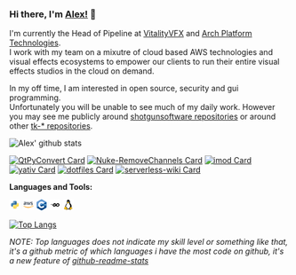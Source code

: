 ### Hi there, I'm [Alex!](https://www.linkedin.com/in/thealexhughes/) 👋

I'm currently the Head of Pipeline at [VitalityVFX](https://vitalityvfx.com/) and [Arch Platform Technologies](https://archpt.io).  
I work with my team on a mixutre of cloud based AWS technologies and visual effects ecosystems to empower our clients to run their entire visual effects studios in the cloud on demand.

In my off time, I am interested in open source, security and gui programming.  
Unfortunately you will be unable to see much of my daily work. However you may see me publicly around [shotgunsoftware repositories](https://github.com/shotgunsoftware) or around other [tk-\* repositories](https://github.com/search?q=tk+shotgun).




![Alex' github stats](https://github-readme-stats-4wlur96go.vercel.app/api?username=ahuge&theme=calm&show_icons=true)


[![QtPyConvert Card](https://github-readme-stats-4wlur96go.vercel.app/api/pin/?username=digitaldomain&repo=QtPyConvert&theme=calm)](https://github.com/digitaldomain/QtPyConvert)
[![Nuke-RemoveChannels Card](https://github-readme-stats-4wlur96go.vercel.app/api/pin/?username=Ahuge&repo=Nuke-RemoveChannels&theme=calm)](https://github.com/Ahuge/Nuke-RemoveChannels)
[![imod Card](https://github-readme-stats-4wlur96go.vercel.app/api/pin/?username=Ahuge&repo=imod&theme=calm)](https://github.com/Ahuge/imod)
[![yativ Card](https://github-readme-stats-4wlur96go.vercel.app/api/pin/?username=mottosso&repo=Qt.py&theme=calm)](https://github.com/mottosso/Qt.py)
[![dotfiles Card](https://github-readme-stats-4wlur96go.vercel.app/api/pin/?username=Ahuge&repo=dotfiles&theme=calm)](https://github.com/Ahuge/dotfiles)
[![serverless-wiki Card](https://github-readme-stats-4wlur96go.vercel.app/api/pin/?username=Ahuge&repo=serverless-wiki&theme=calm)](https://github.com/Ahuge/serverless-wiki)


**Languages and Tools:**  

<code><img height="20" src="https://raw.githubusercontent.com/github/explore/80688e429a7d4ef2fca1e82350fe8e3517d3494d/topics/python/python.png"></code>
<code><img height="20" src="https://raw.githubusercontent.com/github/explore/fbceb94436312b6dacde68d122a5b9c7d11f9524/topics/aws/aws.png"></code>
<code><img height="20" src="https://raw.githubusercontent.com/github/explore/80688e429a7d4ef2fca1e82350fe8e3517d3494d/topics/cpp/cpp.png"></code>
<code><img height="20" src="https://raw.githubusercontent.com/github/explore/80688e429a7d4ef2fca1e82350fe8e3517d3494d/topics/go/go.png"></code>
<code><img height="20" src="https://raw.githubusercontent.com/github/explore/087f23463641d25ee971402fa26e3dfb2855edb9/topics/linux/linux.png"></code>  

[![Top Langs](https://github-readme-stats-4wlur96go.vercel.app/api/top-langs/?username=Ahuge&layout=compact&theme=calm)](https://github.com/Ahuge/Ahuge)  

*NOTE: Top languages does not indicate my skill level or something like that, it's a github metric of which languages i have the most code on github, it's a new feature of [github-readme-stats](https://github.com/anuraghazra/github-readme-stats)*
<!--
**Ahuge/Ahuge** is a ✨ _special_ ✨ repository because its `README.md` (this file) appears on your GitHub profile.

Here are some ideas to get you started:

- 🔭 I’m currently working on ...
- 🌱 I’m currently learning ...
- 👯 I’m looking to collaborate on ...
- 🤔 I’m looking for help with ...
- 💬 Ask me about ...
- 📫 How to reach me: ...
- 😄 Pronouns: ...
- ⚡ Fun fact: ...
-->
